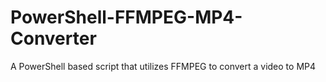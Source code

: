 # PowerShell-FFMPEG-MP4-Converter
A PowerShell based script that utilizes FFMPEG to convert a video to MP4
